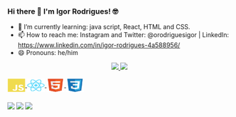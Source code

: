### Hi there  👋 I'm Igor Rodrigues! 🤓

- 🌱 I’m currently learning: java script, React, HTML and CSS. 
- 📫 How to reach me: Instagram and Twitter: @orodriguesigor | LinkedIn: https://www.linkedin.com/in/igor-rodrigues-4a588956/
- 😄 Pronouns: he/him

<div align="center">
  <a href="https://linktr.ee/orodriguesigor">
  <img height="180em" src="https://github-readme-stats.vercel.app/api?username=orodriguesigor&show_icons=true&theme=dracula&include_all_commits=true&count_private=true"/>
  <img height="180em" src="https://github-readme-stats.vercel.app/api/top-langs/?username=orodriguesigor&layout=compact&langs_count=7&theme=dracula"/>
</div>
  
  <div style="display: inline_block"><br>
  <img align="center" alt="Igor-Js" height="30" width="40" src="https://raw.githubusercontent.com/devicons/devicon/master/icons/javascript/javascript-plain.svg">
  <img align="center" alt="Igor-React" height="30" width="40" src="https://raw.githubusercontent.com/devicons/devicon/master/icons/react/react-original.svg">
  <img align="center" alt="Igor-HTML" height="30" width="40" src="https://raw.githubusercontent.com/devicons/devicon/master/icons/html5/html5-original.svg">
  <img align="center" alt="Igor-CSS" height="30" width="40" src="https://raw.githubusercontent.com/devicons/devicon/master/icons/css3/css3-original.svg">
 
  
  ###
  
  <div> 
  <a href="https://instagram.com/orodriguesigor" target="_blank"><img src="https://img.shields.io/badge/-Instagram-%23E4405F?style=for-the-badge&logo=instagram&logoColor=white" target="_blank"></a>
  <a href = "mailto:igor.souzar@gmail.com"><img src="https://img.shields.io/badge/-Gmail-%23333?style=for-the-badge&logo=gmail&logoColor=white" target="_blank"></a>
  <a href="[https://www.linkedin.com/in/rafaella-ballerini-45875016a](https://www.linkedin.com/in/igor-rodrigues-4a588956/)" target="_blank"><img src="https://img.shields.io/badge/-LinkedIn-%230077B5?style=for-the-badge&logo=linkedin&logoColor=white" target="_blank"></a> 
    
